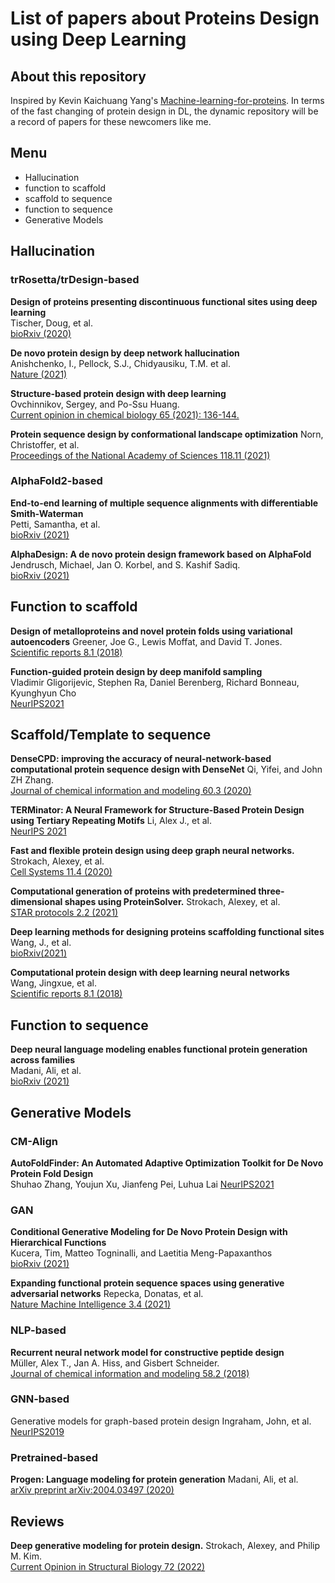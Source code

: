 # List of papers about Proteins Design using Deep Learning

## About this repository

Inspired by Kevin Kaichuang Yang's [Machine-learning-for-proteins](https://github.com/yangkky/Machine-learning-for-proteins). In terms of the fast changing of protein design in DL, the dynamic repository will be a record of papers for these newcomers like me.  

## Menu

* Hallucination
* function to scaffold
* scaffold to sequence
* function to sequence
* Generative Models

## Hallucination

### trRosetta/trDesign-based

 **Design of proteins presenting discontinuous functional sites using deep learning**  
Tischer, Doug, et al.  
[bioRxiv (2020)](https://www.biorxiv.org/content/10.1101/2020.11.29.402743v1.abstract)  

**De novo protein design by deep network hallucination**  
Anishchenko, I., Pellock, S.J., Chidyausiku, T.M. et al.  
[Nature (2021)](https://doi.org/10.1038/s41586-021-04184-w)  

**Structure-based protein design with deep learning**  
Ovchinnikov, Sergey, and Po-Ssu Huang.  
[Current opinion in chemical biology 65 (2021): 136-144.](https://www.sciencedirect.com/science/article/pii/S1367593121001125)  

**Protein sequence design by conformational landscape optimization**
Norn, Christoffer, et al.  
[Proceedings of the National Academy of Sciences 118.11 (2021)](https://www.pnas.org/content/118/11/e2017228118)

### AlphaFold2-based

**End-to-end learning of multiple sequence alignments with differentiable Smith-Waterman**  
Petti, Samantha, et al.  
[bioRxiv (2021)](http://repository.cshl.edu/id/eprint/40409/)  

**AlphaDesign: A de novo protein design framework based on AlphaFold**  
Jendrusch, Michael, Jan O. Korbel, and S. Kashif Sadiq.  
[bioRxiv (2021)](https://www.biorxiv.org/content/10.1101/2021.10.11.463937.abstract)  

## Function to scaffold

**Design of metalloproteins and novel protein folds using variational autoencoders**
Greener, Joe G., Lewis Moffat, and David T. Jones.  
[Scientific reports 8.1 (2018)](https://www.nature.com/articles/s41598-018-34533-1)  

**Function-guided protein design by deep manifold sampling**  
Vladimir Gligorijevic, Stephen Ra, Daniel Berenberg, Richard Bonneau, Kyunghyun Cho  
[NeurIPS2021](https://www.mlsb.io/papers_2021/MLSB2021_Function-guided_protein_design_by.pdf)

## Scaffold/Template to sequence

**DenseCPD: improving the accuracy of neural-network-based computational protein sequence design with DenseNet**
Qi, Yifei, and John ZH Zhang.  
[Journal of chemical information and modeling 60.3 (2020)](https://pubs.acs.org/doi/pdf/10.1021/acs.jcim.0c00043)

**TERMinator: A Neural Framework for Structure-Based Protein Design using Tertiary Repeating Motifs**
Li, Alex J., et al.  
[NeurIPS 2021](https://www.mlsb.io/papers_2021/MLSB2021_TERMinator:_A_Neural_Framework.pdf)

**Fast and flexible protein design using deep graph neural networks.**
Strokach, Alexey, et al.  
[Cell Systems 11.4 (2020)](https://www.sciencedirect.com/science/article/pii/S2405471220303276)

**Computational generation of proteins with predetermined three-dimensional shapes using ProteinSolver.**
Strokach, Alexey, et al.  
[STAR protocols 2.2 (2021)](https://www.sciencedirect.com/science/article/pii/S2666166721002124)

**Deep learning methods for designing proteins scaffolding functional sites**  
Wang, J., et al.  
[bioRxiv(2021)](https://europepmc.org/article/ppr/ppr419387)  

**Computational protein design with deep learning neural networks**  
Wang, Jingxue, et al.  
[Scientific reports 8.1 (2018)](https://www.nature.com/articles/s41598-018-24760-x.pdf)

## Function to sequence

**Deep neural language modeling enables functional protein generation across families**  
Madani, Ali, et al.  
[bioRxiv (2021)](https://www.biorxiv.org/content/10.1101/2021.07.18.452833.abstract)  

## Generative Models

### CM-Align

**AutoFoldFinder: An Automated Adaptive Optimization Toolkit for De Novo Protein Fold Design**  
Shuhao Zhang, Youjun Xu, Jianfeng Pei, Luhua Lai
[NeurIPS2021](https://www.mlsb.io/papers_2021/MLSB2021_AutoFoldFinder.pdf)  

### GAN

**Conditional Generative Modeling for De Novo Protein Design with Hierarchical Functions**  
Kucera, Tim, Matteo Togninalli, and Laetitia Meng-Papaxanthos  
[bioRxiv (2021)](https://www.biorxiv.org/content/10.1101/2021.11.10.467885v1.abstract)  

**Expanding functional protein sequence spaces using generative adversarial networks**
Repecka, Donatas, et al.  
[Nature Machine Intelligence 3.4 (2021)](https://www.nature.com/articles/s42256-021-00310-5)

### NLP-based

**Recurrent neural network model for constructive peptide design**  
Müller, Alex T., Jan A. Hiss, and Gisbert Schneider.  
[Journal of chemical information and modeling 58.2 (2018)](https://pubs.acs.org/doi/pdf/10.1021/acs.jcim.7b00414)  

### GNN-based

Generative models for graph-based protein design
Ingraham, John, et al.  
[NeurIPS2019](https://openreview.net/forum?id=ByMEAHrgLB)

### Pretrained-based

**Progen: Language modeling for protein generation**
Madani, Ali, et al.  
[arXiv preprint arXiv:2004.03497 (2020)](https://arxiv.org/abs/2004.03497)

## Reviews
**Deep generative modeling for protein design.**
Strokach, Alexey, and Philip M. Kim.  
[Current Opinion in Structural Biology 72 (2022)](https://www.sciencedirect.com/science/article/pii/S0959440X21001573)